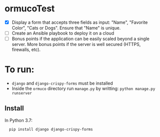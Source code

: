 # ormucoTest

- [x] Display a form that accepts three fields as input: "Name", "Favorite Color", "Cats or Dogs". Ensure that "Name" is unique.
- [ ] Create an Ansible playbook to deploy it on a cloud
- [ ] Bonus points if the application can be easily scaled beyond a single server. More bonus points if the server is well secured (HTTPS, firewalls, etc).

# To run:
- `django` and `django-crispy-forms` must be installed
- Inside the `ormuco` directory run `manage.py` by writting: `python manage.py runserver`

## Install
In Python 3.7:
```
  pip install django django-crispy-forms
```

